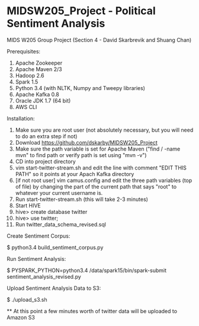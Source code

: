 # MIDSW205_Project - Political Sentiment Analysis
MIDS W205 Group Project (Section 4 - David Skarbrevik and Shuang Chan)

Prerequisites:

1. Apache Zookeeper
2. Apache Maven 2/3
3. Hadoop 2.6
4. Spark 1.5
5. Python 3.4 (with NLTK, Numpy and Tweepy libraries)
6. Apache Kafka 0.8
7. Oracle JDK 1.7 (64 bit)
8. AWS CLI

Installation:

1. Make sure you are root user (not absolutely necessary, but you will need to do an extra step if not)
2. Download https://github.com/dskarby/MIDSW205_Project
3. Make sure the path variable is set for Apache Maven 
  ("find / -name mvn" to find path or verify path is set using "mvn -v")
4. CD into project directory
5. vim start-twitter-stream.sh and edit the line with comment "EDIT THIS PATH" so it points at your Apach Kafka directory
6. [if not root user] vim camus.config and edit the three path variables (top of file) by changing the part of the current path that says "root" to whatever your current username is.
7. Run start-twitter-stream.sh (this will take 2-3 minutes)
8. Start HIVE
9. hive> create database twitter
10. hive> use twitter;
11. Run twitter_data_schema_revised.sql

Create Sentiment Corpus:

$ python3.4 build_sentiment_corpus.py

Run Sentiment Analysis:

$ PYSPARK_PYTHON=python3.4 /data/spark15/bin/spark-submit sentiment_analysis_revised.py

Upload Sentiment Analysis Data to S3:

$ ./upload_s3.sh

** At this point a few minutes worth of twitter data will be uploaded to Amazon S3






